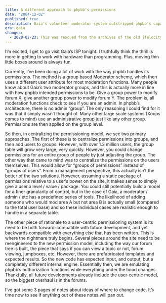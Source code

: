 ```yaml
---
title: A different approach to phpbb's permissions
date: "2004-12-02"
published: true
description: Gaia's volunteer moderator system outstripped phpbb's capabilities
era: gaia
changes:
  - 2020-02-23: This was rescued from the archives of the old [felocity.org](https://web.archive.org/web/20041207010434/http://felocity.org/) site. Writing on the internet was pretty different back then.
---
```


I’m excited, I get to go visit Gaia’s ISP tonight. I truthfully think the thrill is more in getting to work with hardware than programming. Plus, moving thin little boxes around is always fun.

Currently, I’ve been doing a lot of work with the way phpbb handles its permissions. The method is a group based Moderator scheme, which then uses a different user attribute for most moderation functions. Many people know about Gaia’s two moderator groups, and this is actually more in line with how phpbb intended permissions to be. Give a group power to modify forum X, give another group power to modify forum Y. The problem is, all moderation functions check to see if you are an admin. In phpbb’s architecture, there is no admin “group”. The only reasoning I could find for it was that it simply wasn’t thought of. Many other large scale systems (Xoops comes to mind) use an administrative group just like any other group. Permissions are then applied on the group level.

So then, in centralizing the permissioning model, we see two primary approaches. The first of these is to centralize permissions into groups, and then add users to groups. However, with over 1.3 million users, the group table will grow very large, very quickly. However, you could change permissions for an entire group of people by just adjusting the group. The other way that came to mind was to centralize the permissions on the users themselves. This would allow for “groups of permissions” instead of “groups of users”. From a management perspective, this actually isn’t the better of the two solutions. However, assuming a static package of permissions relative to a user’s power on the site, it makes sense to simply give a user a level / value / package. You could still potentially build a model for a finer granularity of control, but in the case of Gaia, a moderator / admin / etc has a predefined series of tools. The likelihood of adding someone who would mod area A but not area B is actually small (compared to the total user base) and so these individual cases are realistic enough to handle in a separate table.

The other piece of rationale to a user-centric permissioning system is its need to be both forward-compatible with future development, and yet backwards compatible with everything else that has been written. This is where the nightmare truly begins. Several pieces around the site need to be reengineered to the new permission model, including the way our forum tree is built, the piece that says if you can view a topic or not, forum viewing, jumpboxes, etc. However, there are prefabricated templates and expected results. So the new code has expected input, and output, but a completely different internal engine. Essentially then, we are emulating phpbb’s authorization functions while everything under the hood changes. Thankfully, all future developments already include the user-centric model, so the biggest overhaul is in the forums.

I’ve got some 3 pages of notes about ideas of where to change code. It’s time now to see if anything out of these notes will pan out.
